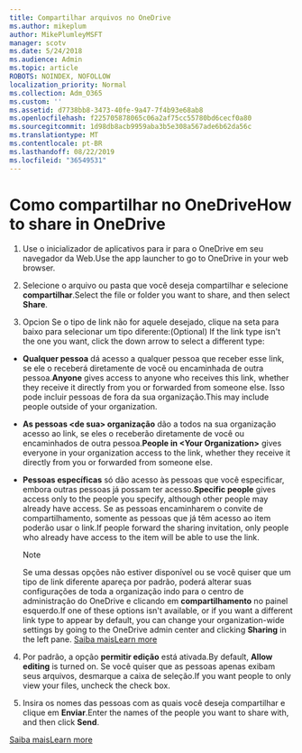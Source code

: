```yaml
---
title: Compartilhar arquivos no OneDrive
ms.author: mikeplum
author: MikePlumleyMSFT
manager: scotv
ms.date: 5/24/2018
ms.audience: Admin
ms.topic: article
ROBOTS: NOINDEX, NOFOLLOW
localization_priority: Normal
ms.collection: Adm_O365
ms.custom: ''
ms.assetid: d7738bb8-3473-40fe-9a47-7f4b93e68ab8
ms.openlocfilehash: f225705878065c06a2af75cc55780bd6cecf0a80
ms.sourcegitcommit: 1d98db8acb9959aba3b5e308a567ade6b62da56c
ms.translationtype: MT
ms.contentlocale: pt-BR
ms.lasthandoff: 08/22/2019
ms.locfileid: "36549531"
---
```

# <a name="how-to-share-in-onedrive"></a><span data-ttu-id="b596c-102">Como compartilhar no OneDrive</span><span class="sxs-lookup"><span data-stu-id="b596c-102">How to share in OneDrive</span></span>

1. <span data-ttu-id="b596c-103">Use o inicializador de aplicativos para ir para o OneDrive em seu navegador da Web.</span><span class="sxs-lookup"><span data-stu-id="b596c-103">Use the app launcher to go to OneDrive in your web browser.</span></span> 
    
2. <span data-ttu-id="b596c-104">Selecione o arquivo ou pasta que você deseja compartilhar e selecione **compartilhar**.</span><span class="sxs-lookup"><span data-stu-id="b596c-104">Select the file or folder you want to share, and then select **Share**.</span></span>
    
3. <span data-ttu-id="b596c-105">Opcion Se o tipo de link não for aquele desejado, clique na seta para baixo para selecionar um tipo diferente:</span><span class="sxs-lookup"><span data-stu-id="b596c-105">(Optional) If the link type isn't the one you want, click the down arrow to select a different type:</span></span>
    
  - <span data-ttu-id="b596c-106">**Qualquer pessoa** dá acesso a qualquer pessoa que receber esse link, se ele o receberá diretamente de você ou encaminhada de outra pessoa.</span><span class="sxs-lookup"><span data-stu-id="b596c-106">**Anyone** gives access to anyone who receives this link, whether they receive it directly from you or forwarded from someone else.</span></span> <span data-ttu-id="b596c-107">Isso pode incluir pessoas de fora da sua organização.</span><span class="sxs-lookup"><span data-stu-id="b596c-107">This may include people outside of your organization.</span></span> 
    
  - <span data-ttu-id="b596c-108">**As pessoas \<de sua\> organização** dão a todos na sua organização acesso ao link, se eles o receberão diretamente de você ou encaminhados de outra pessoa.</span><span class="sxs-lookup"><span data-stu-id="b596c-108">**People in \<Your Organization\>** gives everyone in your organization access to the link, whether they receive it directly from you or forwarded from someone else.</span></span> 
    
  - <span data-ttu-id="b596c-109">**Pessoas específicas** só dão acesso às pessoas que você especificar, embora outras pessoas já possam ter acesso.</span><span class="sxs-lookup"><span data-stu-id="b596c-109">**Specific people** gives access only to the people you specify, although other people may already have access.</span></span> <span data-ttu-id="b596c-110">Se as pessoas encaminharem o convite de compartilhamento, somente as pessoas que já têm acesso ao item poderão usar o link.</span><span class="sxs-lookup"><span data-stu-id="b596c-110">If people forward the sharing invitation, only people who already have access to the item will be able to use the link.</span></span> 
    
    > [!NOTE]
    > <span data-ttu-id="b596c-111">Se uma dessas opções não estiver disponível ou se você quiser que um tipo de link diferente apareça por padrão, poderá alterar suas configurações de toda a organização indo para o centro de administração do OneDrive e clicando em **compartilhamento** no painel esquerdo.</span><span class="sxs-lookup"><span data-stu-id="b596c-111">If one of these options isn't available, or if you want a different link type to appear by default, you can change your organization-wide settings by going to the OneDrive admin center and clicking **Sharing** in the left pane.</span></span> [<span data-ttu-id="b596c-112">Saiba mais</span><span class="sxs-lookup"><span data-stu-id="b596c-112">Learn more</span></span>](https://go.microsoft.com/fwlink/?linkid=871961)
  
4. <span data-ttu-id="b596c-113">Por padrão, a opção **permitir edição** está ativada.</span><span class="sxs-lookup"><span data-stu-id="b596c-113">By default, **Allow editing** is turned on.</span></span> <span data-ttu-id="b596c-114">Se você quiser que as pessoas apenas exibam seus arquivos, desmarque a caixa de seleção.</span><span class="sxs-lookup"><span data-stu-id="b596c-114">If you want people to only view your files, uncheck the check box.</span></span> 
    
5. <span data-ttu-id="b596c-115">Insira os nomes das pessoas com as quais você deseja compartilhar e clique em **Enviar**.</span><span class="sxs-lookup"><span data-stu-id="b596c-115">Enter the names of the people you want to share with, and then click **Send**.</span></span>
    
[<span data-ttu-id="b596c-116">Saiba mais</span><span class="sxs-lookup"><span data-stu-id="b596c-116">Learn more</span></span>](https://go.microsoft.com/fwlink/?linkid=871861)
  

